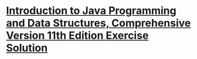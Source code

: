 # [Introduction to Java Programming and Data Structures, Comprehensive Version 11th Edition Exercise Solution](https://www.amazon.com/Introduction-Programming-Structures-Comprehensive-Version/dp/0134670949)
